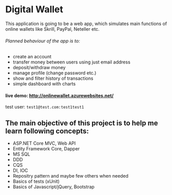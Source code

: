 # Digital Wallet

 This application is going to be a web app, which simulates main functions of online wallets like Skrill, PayPal, Neteller etc.
 ###### Planned behaviour of the app is to: 
- create an account
- transfer money between users using just email address
- deposit/withdraw money
- manage profile (change password etc.)
- show and filter history of transactions
- simple dashboard with charts

#### live demo: http://onlinewallet.azurewebsites.net/ 
 test user: ``` test1@test.com:test1test1 ```

## The main objective of this project is to help me learn following concepts:
* ASP.NET Core MVC, Web API 
* Entity Framework Core, Dapper
* MS SQL
* DDD
* CQS
* DI, IOC
* Repositry pattern and maybe few others when needed
* Basics of tests (xUnit)
* Basics of Javascript/jQuery, Bootstrap
